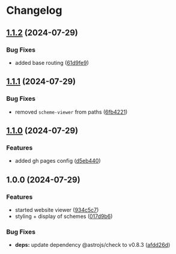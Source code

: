 # Changelog

## [1.1.2](https://github.com/nico-i/scheme-viewer/compare/v1.1.1...v1.1.2) (2024-07-29)


### Bug Fixes

* added base routing ([61d9fe9](https://github.com/nico-i/scheme-viewer/commit/61d9fe92eaf63a84980ce740d54934bf9f1917e0))

## [1.1.1](https://github.com/nico-i/scheme-viewer/compare/v1.1.0...v1.1.1) (2024-07-29)


### Bug Fixes

* removed `scheme-viewer` from paths ([6fb4221](https://github.com/nico-i/scheme-viewer/commit/6fb42210c0fbb47b2eaf2b1034537b01700d5ff5))

## [1.1.0](https://github.com/nico-i/scheme-viewer/compare/v1.0.0...v1.1.0) (2024-07-29)


### Features

* added gh pages config ([d5eb440](https://github.com/nico-i/scheme-viewer/commit/d5eb4405d32134c5cd96e49cd2a8e7c708d76900))

## 1.0.0 (2024-07-29)


### Features

* started website viewer ([934c5c7](https://github.com/nico-i/scheme-viewer/commit/934c5c7b237e7185c5cc62dbb144a23351bb5c91))
* styling + display of schemes ([017d9b6](https://github.com/nico-i/scheme-viewer/commit/017d9b61d80da093f7cf818cec5546cf315b0295))


### Bug Fixes

* **deps:** update dependency @astrojs/check to v0.8.3 ([afdd26d](https://github.com/nico-i/scheme-viewer/commit/afdd26d5b06b57c9f7ef7192fce9328c8910bb28))
